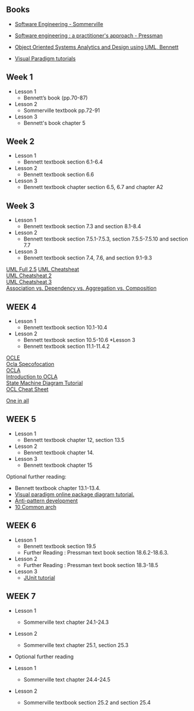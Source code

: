 ## Books

* [Software Engineering - Sommerville](https://eu.alma.exlibrisgroup.com/leganto/readinglist/citation/37805357220001381?institute=44YORK_INST&auth=SAML)
* [Software engineering : a practitioner's approach - Pressman](https://eu.alma.exlibrisgroup.com/leganto/readinglist/citation/37805358650001381?institute=44YORK_INST&auth=SAML)
* [Object Oriented Systems Analytics and Design using UML, Bennett ](https://onlinestudy.york.ac.uk/courses/644/external_tools/163)

* [Visual Paradigm tutorials](https://online.visual-paradigm.com/diagrams/tutorials/)

## Week 1

* Lesson 1
    * Bennett’s book (pp.70-87)
* Lesson 2
    * Sommerville textbook pp.72-91
* Lesson 3
    * Bennett's book chapter 5

## Week 2

* Lesson 1
    * Bennett textbook section 6.1-6.4
* Lesson 2
    * Bennett textbook section 6.6
* Lesson 3
    * Bennett textbook chapter section 6.5, 6.7 and chapter A2

## Week 3

* Lesson 1
    * Bennett textbook section 7.3 and section 8.1-8.4
* Lesson 2
    * Bennett textbook section 7.5.1-7.5.3, section 7.5.5-7.5.10 and section 7.7
* Lesson 3
    * Bennett textbook section 7.4, 7.6, and section 9.1-9.3

[UML Full 2.5](https://www.omg.org/spec/UML/2.5/PDF)
[UML Cheatsheat](https://yetanotherchris.dev/cheatsheet/uml-cheat-sheet/) <br>
[UML Cheatsheat 2](https://loufranco.com/wp-content/uploads/2012/11/cheatsheet.pdf) <br>
[UML Cheatsheat 3](https://www.guru99.com/uml-cheatsheet-reference-guide.html) <br>
[Association vs. Dependency vs. Aggregation vs. Composition](https://nirajrules.wordpress.com/2011/07/15/association-vs-dependency-vs-aggregation-vs-composition/) <br>

## WEEK 4

* Lesson 1
    * Bennett textbook section 10.1-10.4
* Lesson 2
    * Bennett textbook section 10.5-10.6
      *Lesson 3
    * Bennett textbook section 11.1-11.4.2

[OCLE](http://lci.cs.ubbcluj.ro/ocle/) <br>
[Ocla Specofocation](https://www.omg.org/spec/OCL/2.4/PDF) <br>
[OCLA](http://www-sop.inria.fr/members/Charles.Andre/CAdoc/ESINSA/UMLOCL-memo.pdf) <br>
[Introduction to OCLA](https://formal.iti.kit.edu/~beckert/teaching/Verification-SS06/10OCL.pdf) <br>
[State Machine Diagram Tutorial](https://online.visual-paradigm.com/diagrams/tutorials/state-machine-diagram-tutorial/) <br>
[OCL Cheat Sheet](https://scribetools.readthedocs.io/en/latest/_downloads/UMLOCL-CheatSheet-18.pdf)

[One in all](https://support.bizzdesign.com/display/knowledge/Available+UML+diagrams+and+predefined+primitive+types) <br>

## WEEK 5

* Lesson 1
    * Bennett textbook chapter 12, section 13.5
* Lesson 2
    * Bennett textbook chapter 14.
* Lesson 3
    * Bennett textbook chapter 15

Optional further reading:

* Bennett textbook chapter 13.1-13.4.
* [Visual paradigm online package diagram tutorial.](https://online.visual-paradigm.com/diagrams/tutorials/package-diagram-tutorial/)
* [Anti-pattern development](http://antipatterns.com/)
* [10 Common arch](https://towardsdatascience.com/10-common-software-architectural-patterns-in-a-nutshell-a0b47a1e9013)

## WEEK 6

* Lesson 1
    * Bennett textbook section 19.5
    * Further Reading : Pressman text book section 18.6.2-18.6.3.
* Lesson 2
    * Further Reading : Pressman text book section 18.3-18.5
* Lesson 3
    * [JUnit tutorial](https://help.eclipse.org/2021-03/index.jsp?topic=%2Forg.eclipse.jdt.doc.user%2FgettingStarted%2Fqs-junit.htm%C2%A0)

## WEEK 7

* Lesson 1
    * Sommerville text chapter 24.1-24.3
* Lesson 2
    * Sommerville text chapter 25.1, section 25.3

* Optional further reading
* Lesson 1
    * Sommerville text chapter 24.4-24.5
* Lesson 2
    * Sommerville textbook section 25.2 and section 25.4